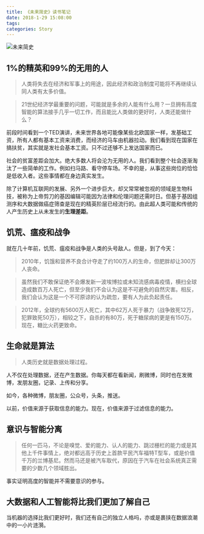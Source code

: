 ```yaml
---
title: 《未来简史》读书笔记
date: 2018-1-29 15:08:00
tags: 
categories: Story
---
```


![未来简史](/images/20180129_homo_deus.jpg)

## 1%的精英和99%的无用的人

> 人类将失去在经济和军事上的用途，因此经济和政治制度可能将不再继续认同人类有太多价值。

> 21世纪经济学最重要的问题，可能就是多余的人能有什么用？一旦拥有高度智能的算法接手几乎一切工作，而且能比人类做的更好时，人类还能做什么？


前段时间看到一个TED演讲，未来世界各地可能像某些北欧国家一样，发基础工资，所有人都有基本工资来消费，而经济的马车由机器拉动。我们看到现在国家在搞扶贫，其实就是发社会基本工资。只不过还够不上发达国家而已。

社会的贫富差距会加大。绝大多数人将会沦为无用的人。我们看到整个社会逐渐淘汰了一些简单的工作。例如扫马路、看守停车场。不幸的是，从事这些岗位的恰恰是低收入者。这些事情都在身边真实发生。

除了计算机互联网的发展、另外一个进步巨大，却又常常被忽视的领域是生物科技，被称为上帝剪刀的基因编辑可能因为法律和伦理问题还需时日。但基于基因组测序和大数据做癌症筛查是现在的精英阶层已经流行的。由此超人类可能和传统的人产生历史上从未发生的**生理差距**。

<!--more-->

## 饥荒、瘟疫和战争

就在几十年前，饥荒、瘟疫和战争是人类的头号敌人。但是，到了今天：

> 2010年，饥饿和营养不良合计夺走了约100万人的生命，但肥胖却让300万人丧命。

> 虽然我们不敢保证绝不会爆发新一波埃博拉或未知流感病毒疫情，横扫全球造成数百万人死亡，但至少我们不会认为这是不可避免的自然灾害。相反，我们会认为这是一个不可原谅的认为疏忽，要有人为此负起责任。

> 2012年，全球约有5600万人死亡，其中62万人死于暴力（战争致死12万，犯罪致死50万），相较之下，自杀的有80万，死于糖尿病的更是有150万。现在，糖比火药更致命。


## 生命就是算法

> 人类历史就是数据处理过程。

人不仅在处理数据，还在产生数据。你每天都在看新闻，刷微博，同时也在发微博，发朋友圈，记录、上传和分享。

如今，各种微博，朋友圈，公众号，头条，推送。

以前，价值来源于获取信息的能力。现在，价值来源于过滤信息的能力。



## 意识与智能分离

> 任何一匹马，不论是嗅觉、爱的能力、认人的能力、跳过栅栏的能力或是其他上千件事情上，绝对都远高于历史上首款平民汽车福特T型车，或是价值千万的兰博基尼。然而马还是被汽车取代，原因在于汽车在社会系统真正需要的少数几个领域胜出。

事实证明高度的智能并不需要意识的参与。

## 大数据和人工智能将比我们更加了解自己

当机器的选择比我们更好时，我们还有自己的独立人格吗，亦或是裹挟在数据浪潮中的一小片涟漪。



